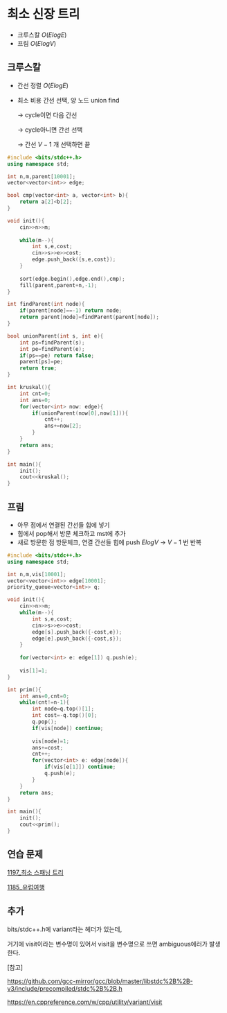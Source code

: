 # 최소 신장 트리

- 크루스칼 $O(ElogE)$
- 프림 $O(ElogV)$

## 크루스칼

- 간선 정렬 $O(ElogE)$
- 최소 비용 간선 선택, 양 노드 union find

  $\to$ cycle이면 다음 간선
  
  $\to$ cycle아니면 간선 선택
  
  $\to$ 간선 $V-1$ 개 선택하면 끝

```cpp
#include <bits/stdc++.h>
using namespace std;

int n,m,parent[10001];
vector<vector<int>> edge;

bool cmp(vector<int> a, vector<int> b){
	return a[2]<b[2];
}

void init(){
	cin>>n>>m;
	
	while(m--){
		int s,e,cost;
		cin>>s>>e>>cost;
		edge.push_back({s,e,cost});
	}
	
	sort(edge.begin(),edge.end(),cmp);
	fill(parent,parent+n,-1);
}

int findParent(int node){
	if(parent[node]==-1) return node;
	return parent[node]=findParent(parent[node]);
}

bool unionParent(int s, int e){
	int ps=findParent(s);
	int pe=findParent(e);
	if(ps==pe) return false;
	parent[ps]=pe;
	return true;	
}

int kruskal(){
	int cnt=0;
	int ans=0;
	for(vector<int> now: edge){
		if(unionParent(now[0],now[1])){
			cnt++;
			ans+=now[2];
		}
	}
	return ans;
}

int main(){
	init();
	cout<<kruskal();
}
```

## 프림

- 아무 점에서 연결된 간선들 힙에 넣기
- 힙에서 pop해서 방문 체크하고 mst에 추가
- 새로 방문한 점 방문체크, 연결 간선들 힙에 push $ElogV$
  $\to$ $V-1$ 번 반복

```cpp
#include <bits/stdc++.h>
using namespace std;

int n,m,vis[10001];
vector<vector<int>> edge[10001];
priority_queue<vector<int>> q;

void init(){
	cin>>n>>m;
	while(m--){
		int s,e,cost;
		cin>>s>>e>>cost;
		edge[s].push_back({-cost,e});
		edge[e].push_back({-cost,s});
	}
	
	for(vector<int> e: edge[1]) q.push(e);
	
	vis[1]=1;
}

int prim(){
	int ans=0,cnt=0;
	while(cnt!=n-1){
		int node=q.top()[1];
		int cost=-q.top()[0];
		q.pop();
		if(vis[node]) continue;
	
		vis[node]=1;
		ans+=cost;
		cnt++;
		for(vector<int> e: edge[node]){
			if(vis[e[1]]) continue;
			q.push(e);
		}
	}
	return ans;
}

int main(){
	init();
	cout<<prim();
}
```

## 연습 문제

[1197_최소 스패닝 트리](
https://github.com/iacobuschoi/ps/blob/main/1197_%EC%B5%9C%EC%86%8C%20%EC%8A%A4%ED%8C%A8%EB%8B%9D%20%ED%8A%B8%EB%A6%AC.md)

[1185_유럽여행](
https://github.com/iacobuschoi/ps/blob/main/1185_%EC%9C%A0%EB%9F%BD%EC%97%AC%ED%96%89.md)

## 추가

bits/stdc++.h에 variant라는 헤더가 있는데, 

거기에 visit이라는 변수명이 있어서 visit을 변수명으로 쓰면 ambiguous에러가 발생한다.

[참고]

https://github.com/gcc-mirror/gcc/blob/master/libstdc%2B%2B-v3/include/precompiled/stdc%2B%2B.h

https://en.cppreference.com/w/cpp/utility/variant/visit
